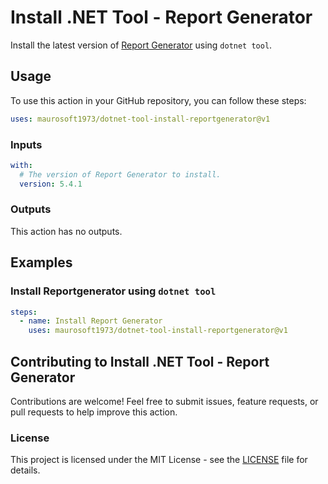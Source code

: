 # Install .NET Tool - Report Generator

Install the latest version of [Report Generator](https://www.nuget.org/packages/dotnet-reportgenerator-globaltool) using `dotnet tool`.

## Usage

To use this action in your GitHub repository, you can follow these steps:

```yaml
uses: maurosoft1973/dotnet-tool-install-reportgenerator@v1
```

### Inputs

```yaml
with:
  # The version of Report Generator to install.
  version: 5.4.1
```

### Outputs

This action has no outputs.

## Examples

### Install Reportgenerator using `dotnet tool`

```yaml
steps:
  - name: Install Report Generator
    uses: maurosoft1973/dotnet-tool-install-reportgenerator@v1
```

## Contributing to Install .NET Tool - Report Generator

Contributions are welcome! 
Feel free to submit issues, feature requests, or pull requests to help improve this action.

### License

This project is licensed under the MIT License - see the [LICENSE](LICENSE) file for details.
